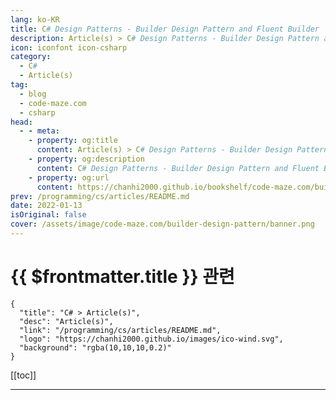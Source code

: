 ```yaml
---
lang: ko-KR
title: C# Design Patterns - Builder Design Pattern and Fluent Builder
description: Article(s) > C# Design Patterns - Builder Design Pattern and Fluent Builder
icon: iconfont icon-csharp
category: 
  - C#
  - Article(s)
tag: 
  - blog
  - code-maze.com
  - csharp
head:  
  - - meta:
    - property: og:title
      content: Article(s) > C# Design Patterns - Builder Design Pattern and Fluent Builder
    - property: og:description
      content: C# Design Patterns - Builder Design Pattern and Fluent Builder
    - property: og:url
      content: https://chanhi2000.github.io/bookshelf/code-maze.com/builder-design-pattern.html
prev: /programming/cs/articles/README.md
date: 2022-01-13
isOriginal: false
cover: /assets/image/code-maze.com/builder-design-pattern/banner.png
---
```


# {{ $frontmatter.title }} 관련

```component VPCard
{
  "title": "C# > Article(s)",
  "desc": "Article(s)",
  "link": "/programming/cs/articles/README.md",
  "logo": "https://chanhi2000.github.io/images/ico-wind.svg",
  "background": "rgba(10,10,10,0.2)"
}
```

[[toc]]

---

<SiteInfo
  name="C# Design Patterns - Builder Design Pattern and Fluent Builder"
  desc="In this article, you are going to learn what is Builder Design Pattern and how to implement it into your code to create more complex objects."
  url="https://code-maze.com/builder-design-pattern/"
  logo="/assets/image/code-maze.com/favicon.png"
  preview="/assets/image/builder-design-pattern/banner.png"/>

<!-- TODO: 작성 -->
